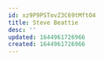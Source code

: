 ```yaml
---
id: xz9P9PSTovZ3C69tMftO4
title: Steve Beattie
desc: ''
updated: 1644961726966
created: 1644961726966
---
```


